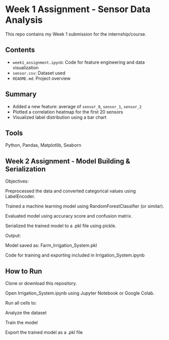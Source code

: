 # Week 1 Assignment - Sensor Data Analysis

This repo contains my Week 1 submission for the internship/course.

## Contents
- `week1_assignment.ipynb`: Code for feature engineering and data visualization
- `sensor.csv`: Dataset used
- `README.md`: Project overview

## Summary
- Added a new feature: average of `sensor_0`, `sensor_1`, `sensor_2`
- Plotted a correlation heatmap for the first 20 sensors
- Visualized label distribution using a bar chart

## Tools
Python, Pandas, Matplotlib, Seaborn

## Week 2 Assignment - Model Building & Serialization
Objectives:

Preprocessed the data and converted categorical values using LabelEncoder.

Trained a machine learning model using RandomForestClassifier (or similar).

Evaluated model using accuracy score and confusion matrix.

Serialized the trained model to a .pkl file using pickle.

Output:

Model saved as: Farm_Irrigation_System.pkl

Code for training and exporting included in Irrigation_System.ipynb

## How to Run
Clone or download this repository.

Open Irrigation_System.ipynb using Jupyter Notebook or Google Colab.

Run all cells to:

Analyze the dataset

Train the model

Export the trained model as a .pkl file


